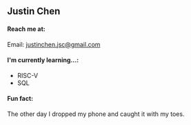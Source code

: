## Justin Chen

#### Reach me at:
Email: justinchen.jsc@gmail.com


#### I'm currently learning...: 
- RISC-V
- SQL

#### Fun fact:
The other day I dropped my phone and caught it with my toes. 

<!--
**Dyynex/Dyynex** is a ✨ _special_ ✨ repository because its `README.md` (this file) appears on your GitHub profile.

Here are some ideas to get you started:

- 🔭 I’m currently working on ...
- 🌱 I’m currently learning ...
- 👯 I’m looking to collaborate on ...
- 🤔 I’m looking for help with ...
- 💬 Ask me about ...
- 📫 How to reach me: ...
- 😄 Pronouns: ...
- ⚡ Fun fact: ...
-->
